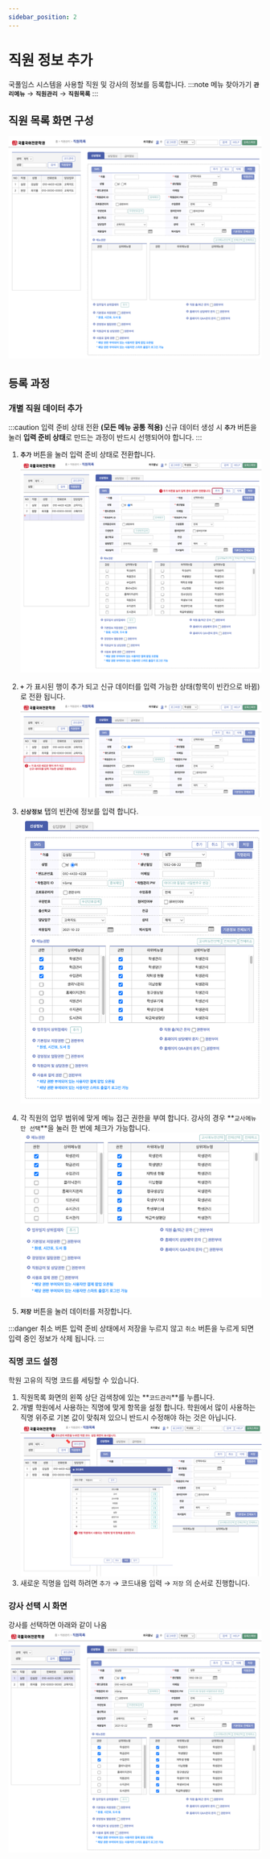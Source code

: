 ```yaml
---
sidebar_position: 2
---
```


# 직원 정보 추가

국풀임스 시스템을 사용할 직원 및 강사의 정보를 등록합니다.
:::note 메뉴 찾아가기
**`관리메뉴`** → **`직원관리`** → **`직원목록`**
:::

## 직원 목록 화면 구성
![](./img/기본화면.png)

## 등록 과정

### 개별 직원 데이터 추가
:::caution 입력 준비 상태 전환 **(모든 메뉴 공통 적용)**
신규 데이터 생성 시 **`추가`** 버튼을 눌러 **입력 준비 상태**로 만드는 과정이 반드시 선행되어야 합니다.
:::
1. **`추가`** 버튼을 눌러 입력 준비 상태로 전환합니다.
![](./img/직원입력-1.png)

2. **`+`** 가 표시된 행이 추가 되고 신규 데이터를 입력 가능한 상태(항목이 빈칸으로 바뀜)로 전환 됩니다.
![](./img/직원입력-2.png)

3. **`신상정보`** 탭의 빈칸에 정보를 입력 합니다.
![](./img/직원입력-3.png)

4. 각 직원의 업무 범위에 맞게 메뉴 접근 권한을 부여 합니다. 강사의 경우 **`교사메뉴만 선택`**을 눌러 한 번에 체크가 가능합니다.
![](./img/직원입력-4.png)

5. **`저장`** 버튼을 눌러 데이터를 저장합니다.

:::danger 취소 버튼
입력 준비 상태에서 저장을 누르지 않고 `취소` 버튼을 누르게 되면 입력 중인 정보가 삭제 됩니다.
:::

### 직명 코드 설정
학원 고유의 직명 코드를 세팅할 수 있습니다.

1. 직원목록 화면의 왼쪽 상단 검색창에 있는 **`코드관리`**를 누릅니다.
2. 개별 학원에서 사용하는 직명에 맞게 항목을 설정 합니다. 학원에서 많이 사용하는 직명 위주로 기본 값이 맞춰져 있으니 반드시 수정해야 하는 것은 아닙니다.
   ![](./img/직명코드설정.png)
3. 새로운 직명을 입력 하려면 `추가` → 코드내용 입력 → `저장` 의 순서로 진행합니다.


### 강사 선택 시 화면
강사를 선택하면 아래와 같이 나옴
![](./img/강사선택화면.png)
